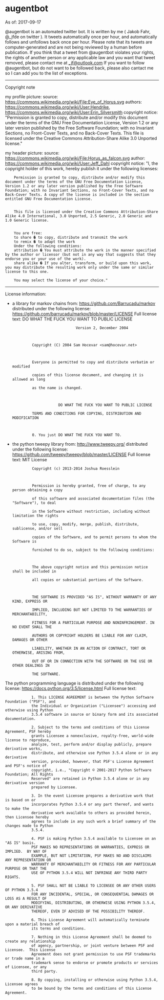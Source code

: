 # augentbot
As of: 2017-09-17

@augentbot is an automated twitter bot. It is written by me ( Jakob Fahr, @_jfde on twitter ). It tweets automatically once per hour, and automatically follows and unfollows back once per hour. Please note that its tweets are computer-generated and are not being reviewed by a human before publication. If you think that a tweet from @augentbot violates your rights, the rights of another person or any applicable law and you want that tweet removed, please contact me at _jf@outlook.com 
If you want to follow @augentbot, but do not want to be followed back, please also cantact me so I can add you to the list of exceptions.

********************************
Copyright note

my profile picture:
    source: https://commons.wikimedia.org/wiki/File:Eye_of_Horus.svg
    authors: https://commons.wikimedia.org/wiki/User:Hendrike, https://commons.wikimedia.org/wiki/User:Erin_Silversmith
    copyright notice:
        "Permission is granted to copy, distribute and/or modify this document under the terms of the GNU Free Documentation License, Version 1.2 or any later version published by the Free Software Foundation; with no Invariant Sections, no Front-Cover Texts, and no Back-Cover Texts.
        This file is licensed under the Creative Commons Attribution-Share Alike 3.0 Unported license."

my header picture:
    source: https://commons.wikimedia.org/wiki/File:Horus_as_falcon.svg
    author: https://commons.wikimedia.org/wiki/User:Jeff_Dahl
    copyright notice: 
        "I, the copyright holder of this work, hereby publish it under the following licenses:

        Permission is granted to copy, distribute and/or modify this document under the terms of the GNU Free Documentation License, Version 1.2 or any later version published by the Free Software Foundation; with no Invariant Sections, no Front-Cover Texts, and no Back-Cover Texts. A copy of the license is included in the section entitled GNU Free Documentation License.

         
        This file is licensed under the Creative Commons Attribution-Share Alike 4.0 International, 3.0 Unported, 2.5 Generic, 2.0 Generic and 1.0 Generic license.


        You are free: 
        to share � to copy, distribute and transmit the work
        to remix � to adapt the work
        Under the following conditions: 
        attribution � You must attribute the work in the manner specified by the author or licensor (but not in any way that suggests that they endorse you or your use of the work).
        share alike � If you alter, transform, or build upon this work, you may distribute the resulting work only under the same or similar license to this one.

        You may select the license of your choice."

********************************
License information:

 - a library for markov chains from: https://github.com/Barrucadu/markov
   distributed under the following license:  https://github.com/barrucadu/markov/blob/master/LICENSE
   Full license text:
                            DO WHAT THE FUCK YOU WANT TO PUBLIC LICENSE

                                    Version 2, December 2004



                Copyright (C) 2004 Sam Hocevar <sam@hocevar.net>



                Everyone is permitted to copy and distribute verbatim or modified

                copies of this license document, and changing it is allowed as long

                as the name is changed.



                            DO WHAT THE FUCK YOU WANT TO PUBLIC LICENSE

                TERMS AND CONDITIONS FOR COPYING, DISTRIBUTION AND MODIFICATION



                0. You just DO WHAT THE FUCK YOU WANT TO.

 - the python tweepy library from: http://www.tweepy.org/
   distributed under the following license: https://github.com/tweepy/tweepy/blob/master/LICENSE
   Full license text:
                MIT License

                Copyright (c) 2013-2014 Joshua Roesslein



                Permission is hereby granted, free of charge, to any person obtaining a copy

                of this software and associated documentation files (the "Software"), to deal

                in the Software without restriction, including without limitation the rights

                to use, copy, modify, merge, publish, distribute, sublicense, and/or sell

                copies of the Software, and to permit persons to whom the Software is

                furnished to do so, subject to the following conditions:



                The above copyright notice and this permission notice shall be included in

                all copies or substantial portions of the Software.



                THE SOFTWARE IS PROVIDED "AS IS", WITHOUT WARRANTY OF ANY KIND, EXPRESS OR

                IMPLIED, INCLUDING BUT NOT LIMITED TO THE WARRANTIES OF MERCHANTABILITY,

                FITNESS FOR A PARTICULAR PURPOSE AND NONINFRINGEMENT. IN NO EVENT SHALL THE

                AUTHORS OR COPYRIGHT HOLDERS BE LIABLE FOR ANY CLAIM, DAMAGES OR OTHER

                LIABILITY, WHETHER IN AN ACTION OF CONTRACT, TORT OR OTHERWISE, ARISING FROM,

                OUT OF OR IN CONNECTION WITH THE SOFTWARE OR THE USE OR OTHER DEALINGS IN

                THE SOFTWARE.

The python programming language is distributed under the following license: https://docs.python.org/3.5/license.html
Full license text:

                1. This LICENSE AGREEMENT is between the Python Software Foundation ("PSF"), and
                the Individual or Organization ("Licensee") accessing and otherwise using Python
                3.5.4 software in source or binary form and its associated documentation.

                2. Subject to the terms and conditions of this License Agreement, PSF hereby
                grants Licensee a nonexclusive, royalty-free, world-wide license to reproduce,
                analyze, test, perform and/or display publicly, prepare derivative works,
                distribute, and otherwise use Python 3.5.4 alone or in any derivative
                version, provided, however, that PSF's License Agreement and PSF's notice of
                copyright, i.e., "Copyright © 2001-2017 Python Software Foundation; All Rights
                Reserved" are retained in Python 3.5.4 alone or in any derivative version
                prepared by Licensee.

                3. In the event Licensee prepares a derivative work that is based on or
                incorporates Python 3.5.4 or any part thereof, and wants to make the
                derivative work available to others as provided herein, then Licensee hereby
                agrees to include in any such work a brief summary of the changes made to Python
                3.5.4.

                4. PSF is making Python 3.5.4 available to Licensee on an "AS IS" basis.
                PSF MAKES NO REPRESENTATIONS OR WARRANTIES, EXPRESS OR IMPLIED.  BY WAY OF
                EXAMPLE, BUT NOT LIMITATION, PSF MAKES NO AND DISCLAIMS ANY REPRESENTATION OR
                WARRANTY OF MERCHANTABILITY OR FITNESS FOR ANY PARTICULAR PURPOSE OR THAT THE
                USE OF PYTHON 3.5.4 WILL NOT INFRINGE ANY THIRD PARTY RIGHTS.

                5. PSF SHALL NOT BE LIABLE TO LICENSEE OR ANY OTHER USERS OF PYTHON 3.5.4
                FOR ANY INCIDENTAL, SPECIAL, OR CONSEQUENTIAL DAMAGES OR LOSS AS A RESULT OF
                MODIFYING, DISTRIBUTING, OR OTHERWISE USING PYTHON 3.5.4, OR ANY DERIVATIVE
                THEREOF, EVEN IF ADVISED OF THE POSSIBILITY THEREOF.

                6. This License Agreement will automatically terminate upon a material breach of
                its terms and conditions.

                7. Nothing in this License Agreement shall be deemed to create any relationship
                of agency, partnership, or joint venture between PSF and Licensee.  This License
                Agreement does not grant permission to use PSF trademarks or trade name in a
                trademark sense to endorse or promote products or services of Licensee, or any
                third party.

                8. By copying, installing or otherwise using Python 3.5.4, Licensee agrees
                to be bound by the terms and conditions of this License Agreement.
